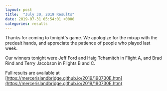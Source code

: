 ```yaml
---
layout: post
title:  "July 30, 2019 Results"
date: 2019-07-31 05:54:01 +0000
categories: results
---
```

Thanks for coming to tonight's game. We apologize for the mixup with the predealt hands, and appreciate the patience of people who played last week.

Our winners tonight were Jeff Ford and Haig Tchamitch in Flight A, and Brad Rind and Terry Jacobson in Flights B and C.

Full results are available at [https://mercerislandbridge.github.io/2019/190730E.htm](https://mercerislandbridge.github.io/2019/190730E.htm)

